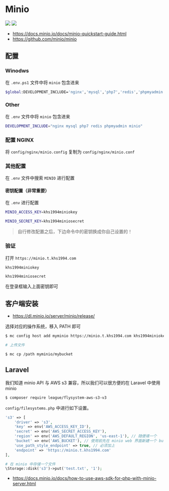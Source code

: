 # Minio

[![](https://img.shields.io/badge/AD-%E8%85%BE%E8%AE%AF%E4%BA%91%E5%AE%B9%E5%99%A8%E6%9C%8D%E5%8A%A1-blue.svg)](https://cloud.tencent.com/redirect.php?redirect=10058&cps_key=3a5255852d5db99dcd5da4c72f05df61) [![](https://img.shields.io/badge/Support-%E8%85%BE%E8%AE%AF%E4%BA%91%E8%87%AA%E5%AA%92%E4%BD%93-brightgreen.svg)](https://cloud.tencent.com/developer/support-plan?invite_code=13vokmlse8afh)

* https://docs.minio.io/docs/minio-quickstart-guide.html
* https://github.com/minio/minio

## 配置

### Winodws

在 `.env.ps1` 文件中将 `minio` 包含进来

```bash
$global:DEVELOPMENT_INCLUDE='nginx','mysql','php7','redis','phpmyadmin',"minio"
```

### Other

在 `.env` 文件中将 `minio` 包含进来

```bash
DEVELOPMENT_INCLUDE="nginx mysql php7 redis phpmyadmin minio"
```

### 配置 NGINX

将 `config/nginx/minio.config` 复制为 `config/nginx/minio.conf`

### 其他配置

在 `.env` 文件中搜索 `MINIO` 进行配置

#### 密钥配置（非常重要）

在 `.env` 进行配置

```bash
MINIO_ACCESS_KEY=khs1994miniokey

MINIO_SECRET_KEY=khs1994miniosecret
```

> 自行修改配置之后，下边命令中的密钥换成你自己设置的！

### 验证

打开 `https://minio.t.khs1994.com`

`khs1994miniokey`

`khs1994miniosecret`

在登录框输入上面密钥即可

## 客户端安装

* https://dl.minio.io/server/minio/release/

选择对应的操作系统，移入 PATH 即可

```bash
$ mc config host add myminio https://minio.t.khs1994.com khs1994miniokey khs1994miniosecret

# 上传文件

$ mc cp /path myminio/mybucket
```

## Laravel

我们知道 minio API 与 AWS s3 兼容，所以我们可以很方便的在 Laravel 中使用 minio

```bash
$ composer require league/flysystem-aws-s3-v3
```

`config/filesystems.php` 中进行如下设置。

```php
's3' => [
    'driver' => 's3',
    'key' => env('AWS_ACCESS_KEY_ID'),
    'secret' => env('AWS_SECRET_ACCESS_KEY'),
    'region' => env('AWS_DEFAULT_REGION', 'us-east-1'), // 随便填一个
    'bucket' => env('AWS_BUCKET'), // 使用前先在 minio web 界面新建一个 bucket
    'use_path_style_endpoint' => true, // 必须加上
    'endpoint' => 'https://minio.t.khs1994.com'
],
```

```php
# 在 minio 中存储一个文件
\Storage::disk('s3')->put('test.txt', '1');
```

* https://docs.minio.io/docs/how-to-use-aws-sdk-for-php-with-minio-server.html
